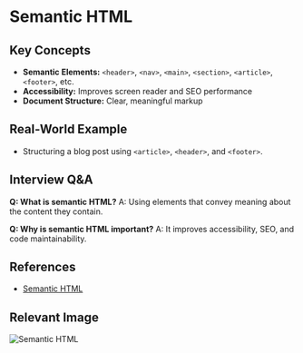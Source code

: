 # Semantic HTML

## Key Concepts
- **Semantic Elements:** `<header>`, `<nav>`, `<main>`, `<section>`, `<article>`, `<footer>`, etc.
- **Accessibility:** Improves screen reader and SEO performance
- **Document Structure:** Clear, meaningful markup

## Real-World Example
- Structuring a blog post using `<article>`, `<header>`, and `<footer>`.

## Interview Q&A
**Q: What is semantic HTML?**
A: Using elements that convey meaning about the content they contain.

**Q: Why is semantic HTML important?**
A: It improves accessibility, SEO, and code maintainability.

## References
- [Semantic HTML](https://developer.mozilla.org/en-US/docs/Glossary/Semantics)

## Relevant Image
![Semantic HTML](https://developer.mozilla.org/en-US/docs/Glossary/Semantics/semantic-html.png)
